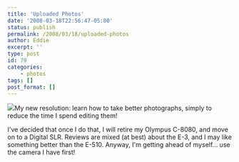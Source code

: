 ```yaml
---
title: 'Uploaded Photos'
date: '2008-03-18T22:56:47-05:00'
status: publish
permalink: /2008/03/18/uploaded-photos
author: Eddie
excerpt: ''
type: post
id: 79
categories:
    - photos
tags: []
post_format: []
---
```

[![](http://farm3.static.flickr.com/2327/2344026927_f9d790229f_m.jpg)](http://www.flickr.com/people/ed_welker)My new resolution: learn how to take better photographs, simply to reduce the time I spend editing them!

I've decided that once I do that, I will retire my Olympus C-8080, and move on to a Digital SLR. Reviews are mixed (at best) about the E-3, and I may like something better than the E-510. Anyway, I'm getting ahead of myself... use the camera I have first!